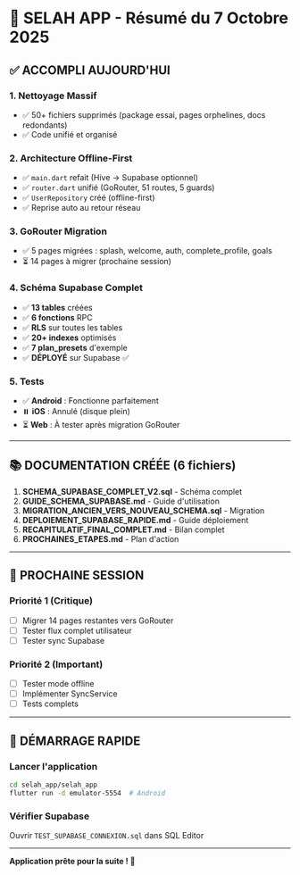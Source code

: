 # 🎯 SELAH APP - Résumé du 7 Octobre 2025

## ✅ ACCOMPLI AUJOURD'HUI

### 1. Nettoyage Massif
- ✅ 50+ fichiers supprimés (package essai, pages orphelines, docs redondants)
- ✅ Code unifié et organisé

### 2. Architecture Offline-First
- ✅ `main.dart` refait (Hive → Supabase optionnel)
- ✅ `router.dart` unifié (GoRouter, 51 routes, 5 guards)
- ✅ `UserRepository` créé (offline-first)
- ✅ Reprise auto au retour réseau

### 3. GoRouter Migration
- ✅ 5 pages migrées : splash, welcome, auth, complete_profile, goals
- ⏳ 14 pages à migrer (prochaine session)

### 4. Schéma Supabase Complet
- ✅ **13 tables** créées
- ✅ **6 fonctions** RPC
- ✅ **RLS** sur toutes les tables
- ✅ **20+ indexes** optimisés
- ✅ **7 plan_presets** d'exemple
- ✅ **DÉPLOYÉ** sur Supabase ✅

### 5. Tests
- ✅ **Android** : Fonctionne parfaitement
- ⏸️ **iOS** : Annulé (disque plein)
- ⏳ **Web** : À tester après migration GoRouter

---

## 📚 DOCUMENTATION CRÉÉE (6 fichiers)

1. **SCHEMA_SUPABASE_COMPLET_V2.sql** - Schéma complet
2. **GUIDE_SCHEMA_SUPABASE.md** - Guide d'utilisation
3. **MIGRATION_ANCIEN_VERS_NOUVEAU_SCHEMA.sql** - Migration
4. **DEPLOIEMENT_SUPABASE_RAPIDE.md** - Guide déploiement
5. **RECAPITULATIF_FINAL_COMPLET.md** - Bilan complet
6. **PROCHAINES_ETAPES.md** - Plan d'action

---

## 🎯 PROCHAINE SESSION

### Priorité 1 (Critique)
- [ ] Migrer 14 pages restantes vers GoRouter
- [ ] Tester flux complet utilisateur
- [ ] Tester sync Supabase

### Priorité 2 (Important)
- [ ] Tester mode offline
- [ ] Implémenter SyncService
- [ ] Tests complets

---

## 🚀 DÉMARRAGE RAPIDE

### Lancer l'application
```bash
cd selah_app/selah_app
flutter run -d emulator-5554  # Android
```

### Vérifier Supabase
Ouvrir `TEST_SUPABASE_CONNEXION.sql` dans SQL Editor

---

**Application prête pour la suite ! 🎊**

